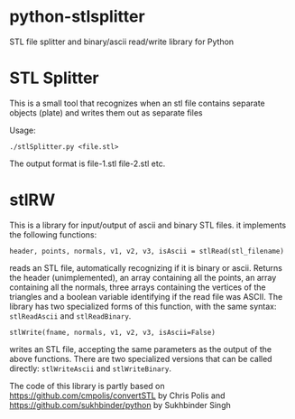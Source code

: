python-stlsplitter
==================

STL file splitter and binary/ascii read/write library for Python

# STL Splitter

This is a small tool that recognizes when an stl file contains separate objects (plate) and writes them out as separate files

Usage:

    ./stlSplitter.py <file.stl>
    
The output format is file-1.stl file-2.stl etc.

# stlRW

This is a library for input/output of ascii and binary STL files. it implements the following functions:

    header, points, normals, v1, v2, v3, isAscii = stlRead(stl_filename)

reads an STL file, automatically recognizing if it is binary or ascii. Returns the header (unimplemented), an array containing all the points, an array containing all the normals, three arrays containing the vertices of the triangles and a boolean variable identifying if the read file was ASCII. The library has two specialized forms of this function, with the same syntax: ```stlReadAscii``` and ```stlReadBinary```.

    stlWrite(fname, normals, v1, v2, v3, isAscii=False)

writes an STL file, accepting the same parameters as the output of the above functions. There are two specialized versions that can be called directly: ```stlWriteAscii``` and ```stlWriteBinary```.

The code of this library is partly based on https://github.com/cmpolis/convertSTL by Chris Polis and https://github.com/sukhbinder/python by Sukhbinder Singh
   
